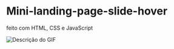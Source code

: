 # Mini-landing-page-slide-hover
 feito com HTML, CSS e JavaScript

 ![Descrição do GIF](https://i.imgur.com/n1LKcoz.gif)
